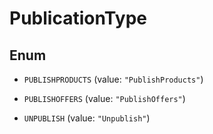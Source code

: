 
# PublicationType

## Enum


* `PUBLISHPRODUCTS` (value: `"PublishProducts"`)

* `PUBLISHOFFERS` (value: `"PublishOffers"`)

* `UNPUBLISH` (value: `"Unpublish"`)



